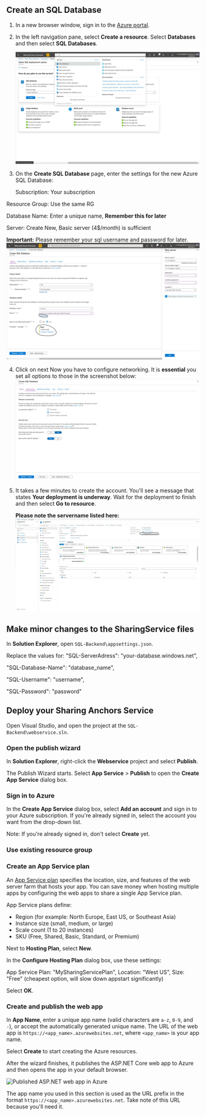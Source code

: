 
## Create an SQL Database


1.  In a new browser window, sign in to the  [Azure portal](https://portal.azure.com/).
    
2.  In the left navigation pane, select  **Create a resource**. Select  **Databases**  and then select  **SQL Databases**.
    
    ![Screenshot of the Azure portal, highlighting More Services, and Azure SQL DB](step1.jpg)
    
3.  On the  **Create SQL Database**  page, enter the settings for the new Azure SQL Database:

	Subscription: Your subscription
	
Resource Group: Use the same RG

Database Name: Enter a unique name, **Remember this for later**

Server: Create New, Basic server (4$/month) is sufficient

**Important:** Please remember your sql username and password for later. 
![Screenshot](step2.jpg)

    
4.  Click on next
    Now you have to configure networking. It is **essential** you set all options to those in the screenshot below:
    ![Screenshot](step3.jpg)
    
    
5.  It takes a few minutes to create the account. You'll see a message that states  **Your deployment is underway**. Wait for the deployment to finish and then select  **Go to resource**.
    
    **Please note the servername listed here:**
    ![Screenshot](step4.jpg)



## Make minor changes to the SharingService files
In  **Solution Explorer**, open  `SQL-Backend\appsettings.json`.

Replace the values for:
"SQL-ServerAdress": "your-database.windows.net",

"SQL-Database-Name": "database_name",

"SQL-Username": "username",

"SQL-Password": "password"

## Deploy your Sharing Anchors Service
Open Visual Studio, and open the project at the  `SQL-Backend\webservice.sln`.

### Open the publish wizard

In  **Solution Explorer**, right-click the  **Webservice**  project and select  **Publish**.

The Publish Wizard starts. Select  **App Service**  >  **Publish**  to open the  **Create App Service**  dialog box.

### Sign in to Azure

In the  **Create App Service**  dialog box, select  **Add an account**  and sign in to your Azure subscription. If you're already signed in, select the account you want from the drop-down list.

Note: If you're already signed in, don't select  **Create**  yet.

### Use existing resource group

### Create an App Service plan

An  [App Service plan](https://docs.microsoft.com/en-us/azure/app-service/overview-hosting-plans)  specifies the location, size, and features of the web server farm that hosts your app. You can save money when hosting multiple apps by configuring the web apps to share a single App Service plan.

App Service plans define:

-   Region (for example: North Europe, East US, or Southeast Asia)
-   Instance size (small, medium, or large)
-   Scale count (1 to 20 instances)
-   SKU (Free, Shared, Basic, Standard, or Premium)

Next to  **Hosting Plan**, select  **New**.

In the  **Configure Hosting Plan**  dialog box, use these settings:

App Service Plan: "MySharingServicePlan", 
Location: "West US",
Size: "Free" (cheapest option, will slow down appstart significantly)

Select  **OK**.

### Create and publish the web app

In  **App Name**, enter a unique app name (valid characters are  `a-z`,  `0-9`, and  `-`), or accept the automatically generated unique name. The URL of the web app is  `https://<app_name>.azurewebsites.net`, where  `<app_name>`  is your app name.

Select  **Create**  to start creating the Azure resources.

After the wizard finishes, it publishes the ASP.NET Core web app to Azure and then opens the app in your default browser.

![Published ASP.NET web app in Azure](https://docs.microsoft.com/en-us/azure/includes/media/spatial-anchors-azure/web-app-running-live.png)

The app name you used in this section is used as the URL prefix in the format  `https://<app_name>.azurewebsites.net`. Take note of this URL because you'll need it.
